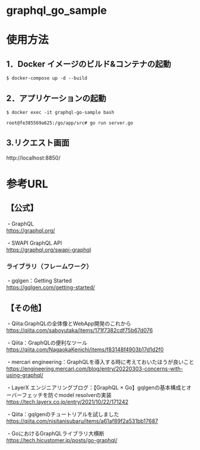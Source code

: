 # graphql_go_sample

# 使用方法

## 1．Docker イメージのビルド&コンテナの起動

```
$ docker-compose up -d --build
```


## 2．アプリケーションの起動

```
$ docker exec -it graphql-go-sample bash
```

```
root@fe385569a625:/go/app/src# go run server.go
```

## 3.リクエスト画面

http://localhost:8850/

# 参考URL

## 【公式】
・GraphQL   
https://graphql.org/   

・SWAPI GraphQL API   
https://graphql.org/swapi-graphql   

### ライブラリ（フレームワーク）

・gqlgen：Getting Started   
https://gqlgen.com/getting-started/   

## 【その他】   

・Qiita:GraphQLの全体像とWebApp開発のこれから   
https://qiita.com/saboyutaka/items/171f7382cdf75b67d076   

・Qiita：GraphQLの便利なツール   
https://qiita.com/NagaokaKenichi/items/f83148f4903b17d1d2f0   

・mercari engineering：GraphQLを導入する時に考えておいたほうが良いこと   
https://engineering.mercari.com/blog/entry/20220303-concerns-with-using-graphql/   

・LayerX エンジニアリングブログ：【GraphQL × Go】gqlgenの基本構成とオーバーフェッチを防ぐmodel resolverの実装   
https://tech.layerx.co.jp/entry/2021/10/22/171242   


・Qiita：gqlgenのチュートリアルを試しました   
https://qiita.com/nisitanisubaru/items/a61af89f2a531bb17687   

・GoにおけるGraphQLライブラリ大横断   
https://tech.hicustomer.jp/posts/go-graphql/   
